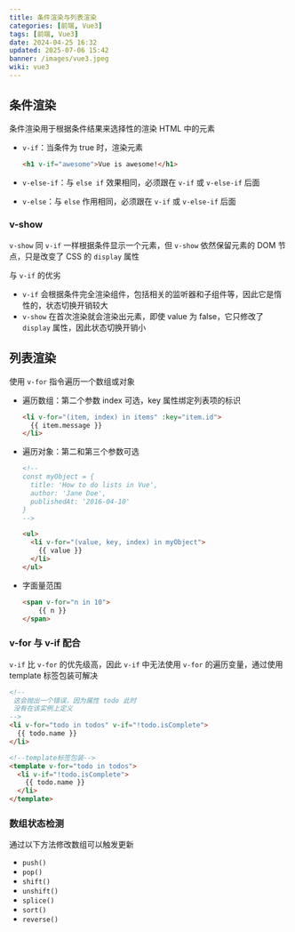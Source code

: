 ```yaml
---
title: 条件渲染与列表渲染
categories: [前端, Vue3]
tags: [前端, Vue3]
date: 2024-04-25 16:32
updated: 2025-07-06 15:42
banner: /images/vue3.jpeg
wiki: vue3
---
```

## 条件渲染

条件渲染用于根据条件结果来选择性的渲染 HTML 中的元素

- `v-if`：当条件为 true 时，渲染元素

    ```html
    <h1 v-if="awesome">Vue is awesome!</h1>
    ```

- `v-else-if`：与 `else if` 效果相同，必须跟在 `v-if` 或 `v-else-if` 后面

- `v-else`：与 `else` 作用相同，必须跟在 `v-if` 或 `v-else-if` 后面

### v-show

`v-show` 同 `v-if` 一样根据条件显示一个元素，但 `v-show` 依然保留元素的 DOM 节点，只是改变了 CSS 的 `display` 属性

与 `v-if` 的优劣

- `v-if` 会根据条件完全渲染组件，包括相关的监听器和子组件等，因此它是惰性的，状态切换开销较大
- `v-show` 在首次渲染就会渲染出元素，即使 value 为 false，它只修改了 `display` 属性，因此状态切换开销小

## 列表渲染

使用 `v-for` 指令遍历一个数组或对象

- 遍历数组：第二个参数 index 可选，key 属性绑定列表项的标识

    ```html
    <li v-for="(item, index) in items" :key="item.id">
      {{ item.message }}
    </li>
    ```

- 遍历对象：第二和第三个参数可选

    ```html
    <!--
    const myObject = {
      title: 'How to do lists in Vue',
      author: 'Jane Doe',
      publishedAt: '2016-04-10'
    }
    -->
    
    <ul>
      <li v-for="(value, key, index) in myObject">
        {{ value }}
      </li>
    </ul>
    ```

- 字面量范围

    ```html
    <span v-for="n in 10">
        {{ n }}
    </span>
    ```

### v-for 与 v-if 配合

`v-if` 比 `v-for` 的优先级高，因此 `v-if` 中无法使用 `v-for` 的遍历变量，通过使用 template 标签包装可解决

```html
<!--
 这会抛出一个错误，因为属性 todo 此时
 没有在该实例上定义
-->
<li v-for="todo in todos" v-if="!todo.isComplete">
  {{ todo.name }}
</li>

<!--template标签包装-->
<template v-for="todo in todos">
  <li v-if="!todo.isComplete">
    {{ todo.name }}
  </li>
</template>
```

### 数组状态检测

通过以下方法修改数组可以触发更新

- `push()`
- `pop()`
- `shift()`
- `unshift()`
- `splice()`
- `sort()`
- `reverse()`
